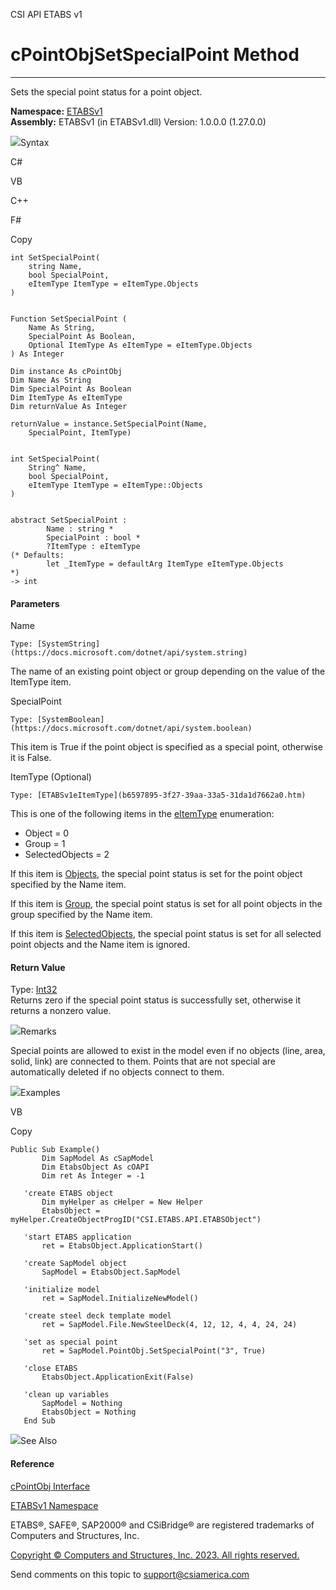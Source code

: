 ﻿

CSI API ETABS v1

# cPointObjSetSpecialPoint Method  
  
---  
  
Sets the special point status for a point object.

**Namespace:** [ETABSv1](2780f1b8-2033-5289-2298-1cdb2a7508d9.htm)  
**Assembly:** ETABSv1 (in ETABSv1.dll) Version: 1.0.0.0 (1.27.0.0)

![](../icons/SectionExpanded.png)Syntax

C#

VB

C++

F#

Copy

    
    
    int SetSpecialPoint(
    	string Name,
    	bool SpecialPoint,
    	eItemType ItemType = eItemType.Objects
    )
    
    
    Function SetSpecialPoint ( 
    	Name As String,
    	SpecialPoint As Boolean,
    	Optional ItemType As eItemType = eItemType.Objects
    ) As Integer
    
    Dim instance As cPointObj
    Dim Name As String
    Dim SpecialPoint As Boolean
    Dim ItemType As eItemType
    Dim returnValue As Integer
    
    returnValue = instance.SetSpecialPoint(Name, 
    	SpecialPoint, ItemType)
    
    
    int SetSpecialPoint(
    	String^ Name, 
    	bool SpecialPoint, 
    	eItemType ItemType = eItemType::Objects
    )
    
    
    abstract SetSpecialPoint : 
            Name : string * 
            SpecialPoint : bool * 
            ?ItemType : eItemType 
    (* Defaults:
            let _ItemType = defaultArg ItemType eItemType.Objects
    *)
    -> int 
    

#### Parameters

Name

    Type: [SystemString](https://docs.microsoft.com/dotnet/api/system.string)  
The name of an existing point object or group depending on the value of the
ItemType item.

SpecialPoint

    Type: [SystemBoolean](https://docs.microsoft.com/dotnet/api/system.boolean)  
This item is True if the point object is specified as a special point,
otherwise it is False.

ItemType (Optional)

    Type: [ETABSv1eItemType](b6597895-3f27-39aa-33a5-31da1d7662a0.htm)  
This is one of the following items in the
[eItemType](b6597895-3f27-39aa-33a5-31da1d7662a0.htm) enumeration:

  * Object = 0
  * Group = 1
  * SelectedObjects = 2

If this item is [Objects](b6597895-3f27-39aa-33a5-31da1d7662a0.htm), the
special point status is set for the point object specified by the Name item.

If this item is [Group](b6597895-3f27-39aa-33a5-31da1d7662a0.htm), the special
point status is set for all point objects in the group specified by the Name
item.

If this item is [SelectedObjects](b6597895-3f27-39aa-33a5-31da1d7662a0.htm),
the special point status is set for all selected point objects and the Name
item is ignored.

#### Return Value

Type: [Int32](https://docs.microsoft.com/dotnet/api/system.int32)  
Returns zero if the special point status is successfully set, otherwise it
returns a nonzero value.

![](../icons/SectionExpanded.png)Remarks

Special points are allowed to exist in the model even if no objects (line,
area, solid, link) are connected to them. Points that are not special are
automatically deleted if no objects connect to them.

![](../icons/SectionExpanded.png)Examples

VB

Copy

    
    
    Public Sub Example()
           Dim SapModel As cSapModel
           Dim EtabsObject As cOAPI
           Dim ret As Integer = -1
    
       'create ETABS object
           Dim myHelper as cHelper = New Helper
           EtabsObject = myHelper.CreateObjectProgID("CSI.ETABS.API.ETABSObject")
    
       'start ETABS application
           ret = EtabsObject.ApplicationStart()
    
       'create SapModel object
           SapModel = EtabsObject.SapModel
    
       'initialize model
           ret = SapModel.InitializeNewModel()
    
       'create steel deck template model
           ret = SapModel.File.NewSteelDeck(4, 12, 12, 4, 4, 24, 24)
    
       'set as special point
           ret = SapModel.PointObj.SetSpecialPoint("3", True)
    
       'close ETABS
           EtabsObject.ApplicationExit(False)
    
       'clean up variables
           SapModel = Nothing
           EtabsObject = Nothing
       End Sub

![](../icons/SectionExpanded.png)See Also

#### Reference

[cPointObj Interface](07661691-ffa8-f77b-7580-1973c7be1978.htm)

[ETABSv1 Namespace](2780f1b8-2033-5289-2298-1cdb2a7508d9.htm)

ETABS®, SAFE®, SAP2000® and CSiBridge® are registered trademarks of Computers
and Structures, Inc.  

[Copyright © Computers and Structures, Inc. 2023. All rights
reserved.](http://www.csiamerica.com)

Send comments on this topic to
[support@csiamerica.com](mailto:support%40csiamerica.com?Subject=CSI%20API%20ETABS%20v1)

